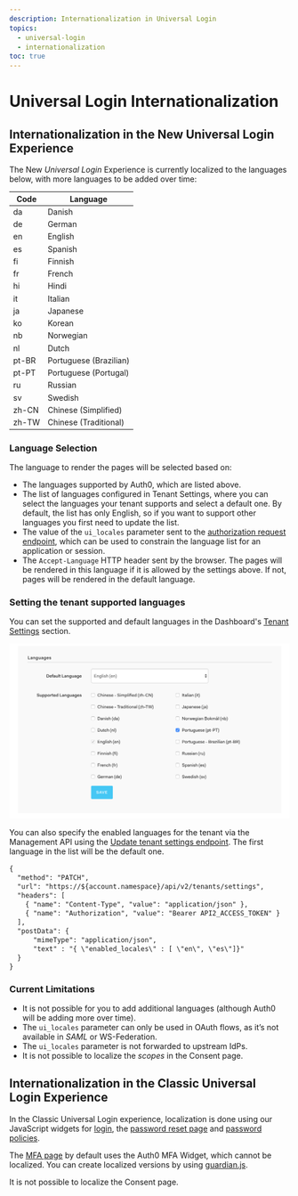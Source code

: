 ```yaml
---
description: Internationalization in Universal Login
topics:
  - universal-login
  - internationalization
toc: true
---
```

# Universal Login Internationalization

## Internationalization in the New Universal Login Experience

The New <dfn data-key="universal-login">Universal Login</dfn> Experience is currently localized to the languages below, with more languages to be added over time:

| Code   | Language  |
|--------|-----------|
| da     | Danish    |
| de     | German    |
| en     | English   |
| es     | Spanish   |
| fi     | Finnish   |
| fr     | French    |
| hi     | Hindi     |
| it     | Italian   |
| ja     | Japanese  |
| ko     | Korean    |
| nb     | Norwegian |
| nl     | Dutch     |
| pt-BR  | Portuguese (Brazilian)|
| pt-PT  | Portuguese (Portugal) |
| ru     | Russian   |
| sv     | Swedish   |
| zh-CN  | Chinese (Simplified)  |
| zh-TW  | Chinese (Traditional) |

### Language Selection

The language to render the pages will be selected based on:

- The languages supported by Auth0, which are listed above.
- The list of languages configured in Tenant Settings, where you can select the languages your tenant supports and select a default one. By default, the list has only English, so if you want to support other languages you first need to update the list.
- The value of the `ui_locales` parameter sent to the [authorization request endpoint](https://openid.net/specs/openid-connect-core-1_0.html#AuthRequest), which can be used to constrain the language list for an application or session.
- The `Accept-Language` HTTP header sent by the browser. The pages will be rendered in this language if it is allowed by the settings above. If not, pages will be rendered in the default language.

### Setting the tenant supported languages

You can set the supported and default languages in the Dashboard's [Tenant Settings](${manage_url}/#/tenant) section.

![](/media/articles/universal-login/languages.png)

You can also specify the enabled languages for the tenant via the Management API using the [Update tenant settings endpoint](/api/management/v2#!/Tenants/patch_settings). The first language in the list will be the default one.

```har
{
  "method": "PATCH",
  "url": "https://${account.namespace}/api/v2/tenants/settings",
  "headers": [
    { "name": "Content-Type", "value": "application/json" },
    { "name": "Authorization", "value": "Bearer API2_ACCESS_TOKEN" }
  ],
  "postData": {
      "mimeType": "application/json",
      "text" : "{ \"enabled_locales\" : [ \"en\", \"es\"]}"
  }
}
```

### Current Limitations

- It is not possible for you to add additional languages (although Auth0 will be adding more over time).
- The `ui_locales` parameter can only be used in OAuth flows, as it’s not available in <dfn data-key="security-assertion-markup-language">SAML</dfn> or WS-Federation.
- The `ui_locales` parameter is not forwarded to upstream IdPs.
- It is not possible to localize the <dfn data-key="scope">scopes</dfn> in the Consent page.

## Internationalization in the Classic Universal Login Experience

In the Classic Universal Login experience, localization is done using our JavaScript widgets for [login](/libraries/lock/v11/i18n), the [password reset page](/universal-login/password-reset) and [password policies](/i18n/password-options). 

The [MFA page](/universal-login/multifactor-authentication) by default uses the Auth0 MFA Widget, which cannot be localized. You can create localized versions by using [guardian.js](https://github.com/auth0/auth0-guardian.js).

It is not possible to localize the Consent page.
